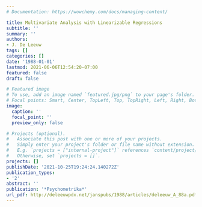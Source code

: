 ```yaml
---
# Documentation: https://wowchemy.com/docs/managing-content/

title: Multivariate Analysis with Linearizable Regressions
subtitle: ''
summary: ''
authors:
- J. De Leeuw
tags: []
categories: []
date: '1988-01-01'
lastmod: 2021-06-06T12:54:20-07:00
featured: false
draft: false

# Featured image
# To use, add an image named `featured.jpg/png` to your page's folder.
# Focal points: Smart, Center, TopLeft, Top, TopRight, Left, Right, BottomLeft, Bottom, BottomRight.
image:
  caption: ''
  focal_point: ''
  preview_only: false

# Projects (optional).
#   Associate this post with one or more of your projects.
#   Simply enter your project's folder or file name without extension.
#   E.g. `projects = ["internal-project"]` references `content/project/deep-learning/index.md`.
#   Otherwise, set `projects = []`.
projects: []
publishDate: '2021-10-25T19:24:24.140272Z'
publication_types:
- '2'
abstract: ''
publication: '*Psychometrika*'
url_pdf: http://deleeuwpdx.net/janspubs/1988/articles/deleeuw_A_88a.pdf
---
```

